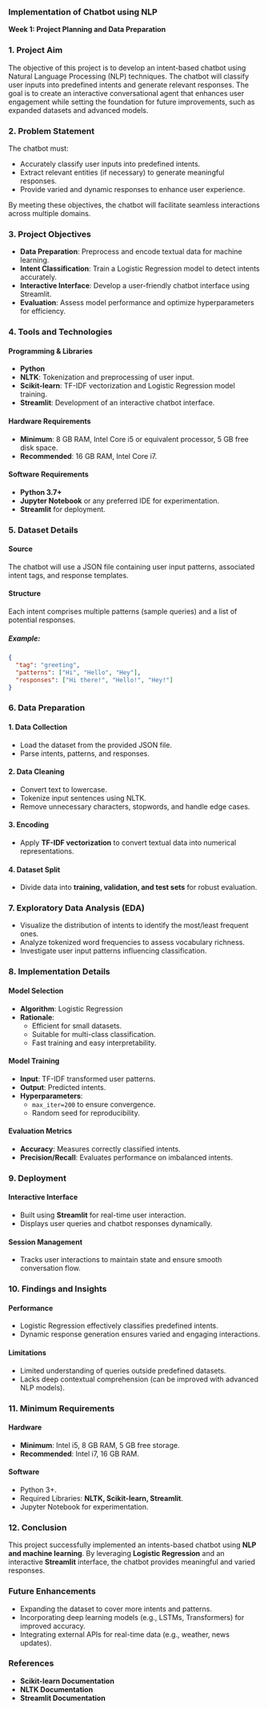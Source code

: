 ### **Implementation of Chatbot using NLP**

**Week 1: Project Planning and Data Preparation**

### 1. Project Aim
The objective of this project is to develop an intent-based chatbot using Natural Language Processing (NLP) techniques. The chatbot will classify user inputs into predefined intents and generate relevant responses. The goal is to create an interactive conversational agent that enhances user engagement while setting the foundation for future improvements, such as expanded datasets and advanced models.

### 2. Problem Statement
The chatbot must:
- Accurately classify user inputs into predefined intents.
- Extract relevant entities (if necessary) to generate meaningful responses.
- Provide varied and dynamic responses to enhance user experience.

By meeting these objectives, the chatbot will facilitate seamless interactions across multiple domains.

### 3. Project Objectives
- **Data Preparation**: Preprocess and encode textual data for machine learning.
- **Intent Classification**: Train a Logistic Regression model to detect intents accurately.
- **Interactive Interface**: Develop a user-friendly chatbot interface using Streamlit.
- **Evaluation**: Assess model performance and optimize hyperparameters for efficiency.

### 4. Tools and Technologies
#### **Programming & Libraries**
- **Python**
- **NLTK**: Tokenization and preprocessing of user input.
- **Scikit-learn**: TF-IDF vectorization and Logistic Regression model training.
- **Streamlit**: Development of an interactive chatbot interface.

#### **Hardware Requirements**
- **Minimum**: 8 GB RAM, Intel Core i5 or equivalent processor, 5 GB free disk space.
- **Recommended**: 16 GB RAM, Intel Core i7.

#### **Software Requirements**
- **Python 3.7+**
- **Jupyter Notebook** or any preferred IDE for experimentation.
- **Streamlit** for deployment.

### 5. Dataset Details
#### **Source**
The chatbot will use a JSON file containing user input patterns, associated intent tags, and response templates.

#### **Structure**
Each intent comprises multiple patterns (sample queries) and a list of potential responses.

##### **Example:**
```json
{
  "tag": "greeting",
  "patterns": ["Hi", "Hello", "Hey"],
  "responses": ["Hi there!", "Hello!", "Hey!"]
}
```

### 6. Data Preparation
#### **1. Data Collection**
- Load the dataset from the provided JSON file.
- Parse intents, patterns, and responses.

#### **2. Data Cleaning**
- Convert text to lowercase.
- Tokenize input sentences using NLTK.
- Remove unnecessary characters, stopwords, and handle edge cases.

#### **3. Encoding**
- Apply **TF-IDF vectorization** to convert textual data into numerical representations.

#### **4. Dataset Split**
- Divide data into **training, validation, and test sets** for robust evaluation.

### 7. Exploratory Data Analysis (EDA)
- Visualize the distribution of intents to identify the most/least frequent ones.
- Analyze tokenized word frequencies to assess vocabulary richness.
- Investigate user input patterns influencing classification.

### 8. Implementation Details
#### **Model Selection**
- **Algorithm**: Logistic Regression
- **Rationale**:
  - Efficient for small datasets.
  - Suitable for multi-class classification.
  - Fast training and easy interpretability.

#### **Model Training**
- **Input**: TF-IDF transformed user patterns.
- **Output**: Predicted intents.
- **Hyperparameters**:
  - `max_iter=200` to ensure convergence.
  - Random seed for reproducibility.

#### **Evaluation Metrics**
- **Accuracy**: Measures correctly classified intents.
- **Precision/Recall**: Evaluates performance on imbalanced intents.

### 9. Deployment
#### **Interactive Interface**
- Built using **Streamlit** for real-time user interaction.
- Displays user queries and chatbot responses dynamically.

#### **Session Management**
- Tracks user interactions to maintain state and ensure smooth conversation flow.

### 10. Findings and Insights
#### **Performance**
- Logistic Regression effectively classifies predefined intents.
- Dynamic response generation ensures varied and engaging interactions.

#### **Limitations**
- Limited understanding of queries outside predefined datasets.
- Lacks deep contextual comprehension (can be improved with advanced NLP models).

### 11. Minimum Requirements
#### **Hardware**
- **Minimum**: Intel i5, 8 GB RAM, 5 GB free storage.
- **Recommended**: Intel i7, 16 GB RAM.

#### **Software**
- Python 3+.
- Required Libraries: **NLTK, Scikit-learn, Streamlit**.
- Jupyter Notebook for experimentation.

### 12. Conclusion
This project successfully implemented an intents-based chatbot using **NLP and machine learning**. By leveraging **Logistic Regression** and an interactive **Streamlit** interface, the chatbot provides meaningful and varied responses.

### **Future Enhancements**
- Expanding the dataset to cover more intents and patterns.
- Incorporating deep learning models (e.g., LSTMs, Transformers) for improved accuracy.
- Integrating external APIs for real-time data (e.g., weather, news updates).

### **References**
- **Scikit-learn Documentation**
- **NLTK Documentation**
- **Streamlit Documentation**

